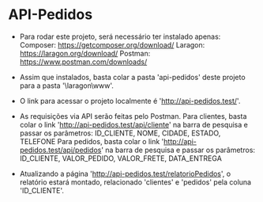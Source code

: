 # API-Pedidos

- Para rodar este projeto, será necessário ter instalado apenas:
    Composer: https://getcomposer.org/download/
    Laragon: https://laragon.org/download/
    Postman: https://www.postman.com/downloads/

- Assim que instalados, basta colar a pasta 'api-pedidos' deste projeto para a pasta '\laragon\www\'.

- O link para acessar o projeto localmente é 'http://api-pedidos.test/'.

- As requisições via API serão feitas pelo Postman.
    Para clientes, basta colar o link 'http://api-pedidos.test/api/cliente' na barra de pesquisa e passar os parâmetros:
      ID_CLIENTE, NOME, CIDADE, ESTADO, TELEFONE
    Para pedidos, basta colar o link 'http://api-pedidos.test/api/pedidos' na barra de pesquisa e passar os parâmetros: 
      ID_CLIENTE, VALOR_PEDIDO, VALOR_FRETE, DATA_ENTREGA
    
- Atualizando a página 'http://api-pedidos.test/relatorioPedidos', o relatório estará montado, relacionado 'clientes' e 'pedidos' pela coluna 'ID_CLIENTE'.
